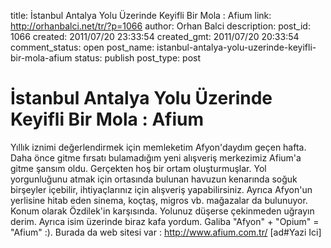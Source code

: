 title: İstanbul Antalya Yolu Üzerinde Keyifli Bir Mola : Afium
link: http://orhanbalci.net/tr/?p=1066
author: Orhan Balci
description: 
post_id: 1066
created: 2011/07/20 23:33:54
created_gmt: 2011/07/20 20:33:54
comment_status: open
post_name: istanbul-antalya-yolu-uzerinde-keyifli-bir-mola-afium
status: publish
post_type: post

# İstanbul Antalya Yolu Üzerinde Keyifli Bir Mola : Afium

Yıllık iznimi değerlendirmek için memleketim Afyon'daydım geçen hafta. Daha önce gitme fırsatı bulamadığım yeni alışveriş merkezimiz Afium'a gitme şansım oldu. Gerçekten hoş bir ortam oluşturmuşlar. Yol yorgunluğunu atmak için ortasında bulunan havuzun kenarında soğuk birşeyler içebilir, ihtiyaçlarınız için alışveriş yapabilirsiniz. Ayrıca Afyon'un yerlisine hitab eden sinema, koçtaş, migros vb. mağazalar da bulunuyor. Konum olarak Özdilek'in karşısında. Yolunuz düşerse çekinmeden uğrayın derim. Ayrıca isim üzerinde biraz kafa yordum. Galiba "Afyon" + "Opium" = "Afium" :). Burada da web sitesi var : <http://www.afium.com.tr/> [ad#Yazi Ici]